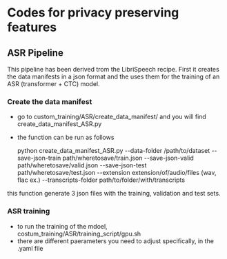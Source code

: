 # Codes for privacy preserving features

## ASR Pipeline 
This pipeline has been derived trom the LibriSpeech recipe. First it creates the data manifests in a json format and the uses them for the training of an ASR (transformer + CTC) model.

### Create the data manifest

- go to custom_training/ASR/create_data_manifest/ and you will find create_data_manifest_ASR.py
- the function can be run as follows 

   python create_data_manifest_ASR.py --data-folder /path/to/dataset  --save-json-train path/wheretosave/train.json --save-json-valid path/wheretosave/valid.json --save-json-test  path/wheretosave/test.json --extension extension/of/audio/files (wav, flac ex.) --transcripts-folder path/to/folder/with/transcripts 

this function generate 3 json files with the training, validation and test sets.

### ASR training

- to run the training of the mdoel, costum_training/ASR/training_script/gpu.sh
- there are different paerameters you need to adjust specifically, in the .yaml file
